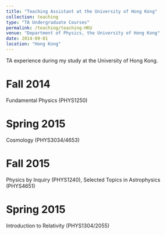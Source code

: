 ```yaml
---
title: "Teaching Assistant at the University of Hong Kong"
collection: teaching
type: "TA Undergraduate Courses"
permalink: /teaching/teaching-HKU
venue: "Department of Physics, the University of Hong Kong"
date: 2014-09-01
location: "Hong Kong"
---
```


TA experience during my study at the University of Hong Kong.

Fall 2014
======
Fundamental Physics (PHYS1250)

Spring 2015
======
Cosmology (PHYS3034/4653)

Fall 2015
======
Physics by Inquiry (PHYS1240), Selected Topics in Astrophysics (PHYS4651)

Spring 2015
======
Introduction to Relativity (PHYS1304/2055)
